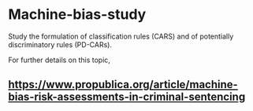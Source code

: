 # Machine-bias-study
Study the formulation of classification rules (CARS) and of potentially discriminatory rules (PD-CARs). 

For further details on this topic, 
## https://www.propublica.org/article/machine-bias-risk-assessments-in-criminal-sentencing

